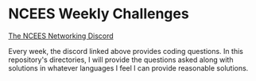 # NCEES Weekly Challenges

<a href="https://discord.gg/KRZwxzg">The NCEES Networking Discord</a>

Every week, the discord linked above provides coding questions. In this repository's directories, I will provide the questions asked along with solutions in whatever languages I feel I can provide reasonable solutions.